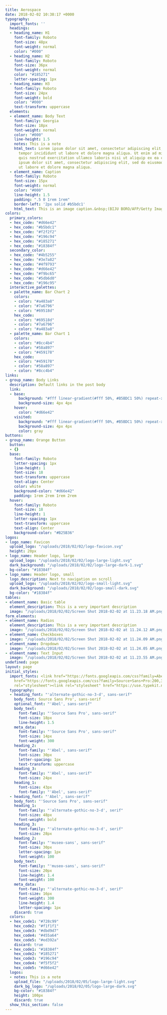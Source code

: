 ```yaml
---
title: Aerospace
date: 2018-02-02 10:38:17 +0000
typography:
  import_fonts: ''
  headings:
  - heading_name: H1
    font-family: Roboto
    font-size: 48px
    font-weight: normal
    color: "#000"
  - heading_name: H2
    font-family: Roboto
    font-size: 36px
    font-weight: normal
    color: "#185271"
    letter-spacing: 1px
  - heading_name: H3
    font-family: Roboto
    font-size: 24px
    font-weight: bold
    color: "#000"
    text-transform: uppercase
  elements:
  - element_name: Body Text
    font-family: Georgia
    font-size: 18px
    font-weight: normal
    color: "#000"
    line-height: 1.5
    notes: This is a note
    html_text: Lorem ipsum dolor sit amet, consectetur adipiscing elit, sed do eiusmod
      tempor incididunt ut labore et dolore magna aliqua. Ut enim ad minim veniam,
      quis nostrud exercitation ullamco laboris nisi ut aliquip ex ea commodo consequat.<br><br>Lorem
      ipsum dolor sit amet, consectetur adipiscing elit, sed do eiusmod tempor incididunt
      ut labore et dolore magna aliqua.
  - element_name: Caption
    font-family: Roboto
    font-size: 15px
    font-weight: normal
    color: "#000"
    line-height: 1.5
    padding: ".5 0 1rem 1rem"
    border-left: '2px solid #b5bdc1'
    html_text: This is an image caption.&nbsp;(BIJU BORO/AFP/Getty Images)
colors:
  primary_colors:
  - hex_code: "#d66e42"
  - hex_code: "#b5bdc1"
  - hex_code: "#f2f2f2"
  - hex_code: "#196c94"
  - hex_code: "#185271"
  - hex_code: "#18384f"
  secondary_color:
  - hex_code: "#4b5255"
  - hex_code: "#3e7a82"
  - hex_code: "#4f9793"
  - hex_code: "#d66e42"
  - hex_code: "#f9bc65"
  - hex_code: "#5db6d0"
  - hex_code: "#196c95"
  interactive_palettes:
  - palette_name: Bar Chart 2
    colors:
    - color: "#a483a8"
    - color: "#7a6796"
    - color: "#69518d"
    hex_code:
    - color: "#69518d"
    - color: "#7a6796"
    - color: "#a483a8"
  - palette_name: Bar Chart 1
    colors:
    - color: "#8cc4b4"
    - color: "#58a897"
    - color: "#459178"
    hex_code:
    - color: "#459178"
    - color: "#58a897"
    - color: "#8cc4b4"
links:
- group_name: Body Links
  description: Default links in the post body
  link:
  - base:
      background: "#fff linear-gradient(#fff 50%, #B5BDC1 50%) repeat-x 0 100%"
      background-size: 4px 4px
    hover:
      color: "#d66e42"
    visited:
      background: "#fff linear-gradient(#fff 50%, #B5BDC1 50%) repeat-x 0 100%"
      background-size: 4px 4px
      color: gray
buttons:
- group_name: Orange Button
  button:
  - {}
  base:
    font-family: Roboto
    letter-spacing: 1px
    line-height: 1
    font-size: 18
    text-transform: uppercase
    text-align: Center
    color: white
    background-color: "#d66e42"
    padding: 1rem 2rem 1rem 2rem
  hover:
    font-family: Roboto
    font-size: 18
    line-height: 1
    letter-spacing: 1px
    text-transform: uppercase
    text-align: Center
    background-color: "#B25B36"
logos:
- logo_name: Favicon
  upload_logo: "/uploads/2018/02/02/logo-favicon.svg"
  height: 20px
- logo_name: Header logo, large
  upload_logo: "/uploads/2018/02/02/logo-large-light.svg"
  dark_background: "/uploads/2018/02/02/logo-large-dark-1.svg"
  bg-color: "#18384f"
- logo_name: Header logo, small
  logo_description: Next to navigation on scroll
  upload_logo: "/uploads/2018/02/02/logo-small-light.svg"
  dark_background: "/uploads/2018/02/02/logo-small-dark.svg"
  bg-color: "#18384f"
tables:
- element_name: Basic table
  element_description: This is a very important description
  image: "/uploads/2018/02/02/Screen Shot 2018-02-02 at 11.23.18 AM.png"
form_elements:
- element_name: Radios
  element_description: This is a very important description
  image: "/uploads/2018/02/02/Screen Shot 2018-02-02 at 11.24.12 AM.png"
- element_name: Checkboxes
  image: "/uploads/2018/02/02/Screen Shot 2018-02-02 at 11.24.09 AM.png"
- element_name: Dropdown
  image: "/uploads/2018/02/02/Screen Shot 2018-02-02 at 11.24.05 AM.png"
- element_name: Text Input
  image: "/uploads/2018/02/02/Screen Shot 2018-02-02 at 11.23.55 AM.png"
undefined: page
layout: page
initial_styles:
  import_fonts: <link href="https://fonts.googleapis.com/css?family=Abel" rel="stylesheet"><link
    href="https://fonts.googleapis.com/css?family=Source+Sans+Pro:200,300,400,600,700"
    rel="stylesheet"><link rel="stylesheet" href="https://use.typekit.net/ith5zhm.css">
  typography:
  - heading_font: "'alternate-gothic-no-3-d', sans-serif"
    body_font: Source Sans Pro', sans-serif
    optional_font: "'Abel', sans-serif"
    body_text:
      font-family: "'Source Sans Pro', sans-serif"
      font-size: 18px
      line-height: 1.5
    meta_data:
      font-family: "'Source Sans Pro', sans-serif"
      font-size: 14px
      font-weight: 300
    heading_2:
      font-family: "'Abel', sans-serif"
      font-size: 30px
      letter-spacing: 1px
      text-transform: uppercase
    heading_3:
      font-family: "'Abel', sans-serif"
      font-size: 24px
    heading_1:
      font-size: 43px
      font-family: "'Abel', sans-serif"
  - heading_font: "'Abel', sans-serif"
    body_font: "'Source Sans Pro', sans-serif"
    heading_1:
      font-family: "'alternate-gothic-no-3-d', serif"
      font-size: 48px
      font-weight: bold
    heading_3:
      font-family: "'alternate-gothic-no-3-d', serif"
      font-size: 28px
    heading_2:
      font-family: "'museo-sans', sans-serif"
      font-size: 30px
      letter-spacing: 1px
      font-weight: 100
    body_text:
      font-family: "'museo-sans', sans-serif"
      font-size: 20px
      line-height: 1.4
      font-weight: 100
    meta_data:
      font-family: "'alternate-gothic-no-3-d', serif"
      font-size: 16px
      font-weight: 300
      line-height: 1.4
      letter-spacing: 1px
    discard: true
  colors:
  - hex_code1: "#728c99"
    hex_code2: "#f1f1f1"
    hex_code3: "#dbd9d7"
    hex_code4: "#455a64"
    hex_code5: "#ed392a"
    discard: true
  - hex_code1: "#18384f"
    hex_code2: "#185271"
    hex_code3: "#196c94"
    hex_code4: "#f5f5f2"
    hex_code5: "#d66e42"
  logos:
  - notes: This is a note
    upload_file: "/uploads/2018/02/05/logo-large-light.svg"
    dark_bg_logo: "/uploads/2018/02/05/logo-large-dark.svg"
    bg-color: "#18384f"
    height: 100px
    discard: true
  show_this_section: false
---
```


